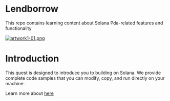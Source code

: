 # Lendborrow
This repo contains learning content about Solana Pda-related features and functionality

[![artwork1-01.png](https://i.postimg.cc/vBrFS4hg/artwork1-01.png)](https://postimg.cc/MMpFnKhq)

# Introduction

This quest is designed to introduce you to building on Solana. We provide complete code samples that you can modify, copy, and run directly on your machine. 

Learn more about [here](https://solquest.tech/challenge/intro-to-pda)




